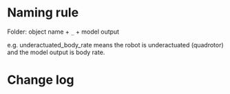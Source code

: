 # Naming rule

Folder: object name + `_` + model output

e.g. underactuated_body_rate means the robot is underactuated (quadrotor) and the model output is body rate.

# Change log
